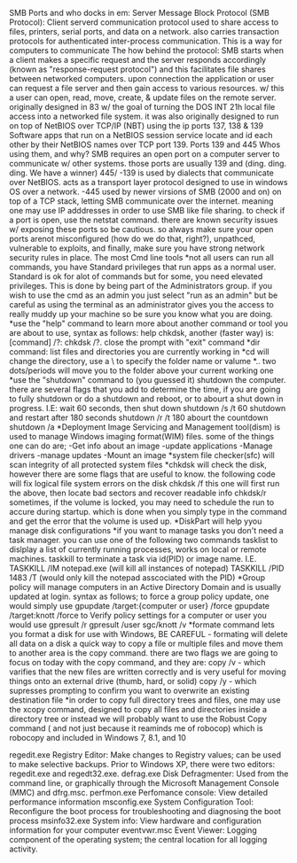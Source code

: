 SMB Ports and who docks in em:
Server Message Block Protocol (SMB Protocol): Client serverd communication protocol used to share access to files, printers, serial ports, and data on a network. also carries transaction protocols for authenticated inter-process communication. 
This is a way for computers to communicate
The how behind the protocol:
SMB starts when a client makes a specific request and the server responds accordingly (known as "response-request protocol") and this facilitates file shares between networked computers.
upon connection the application or user can request a file server and then gain access to various resources. w/ this a user can open, read, move, create, & update files on the remote server.
originally designed in 83 w/ the goal of turning the DOS INT 21h local file access into a networked file system. it was also originally designed to run on top of NetBIOS over TCP/IP (NBT) using the ip ports 137, 138 & 139
Software apps that run on a NetBIOS	session service locate and id each other by their NetBIOS names over TCP port 139.
Ports 139 and 445 Whos using them, and why?
SMB requires an open port on a computer server to communicate w/ other systems. those ports are usually 139 and (ding. ding. ding. We have a winner) 445/
-139 is used by dialects that communicate over NetBIOS. acts as a transport layer protocol designed to use in windows OS over a network.
-445 used by newer virsions of SMB  (2000 and on) on top of a TCP stack, letting SMB communicate over the internet. meaning one may use IP adddresses in order to use SMB like file sharing. 
to check if a port is open, use the netstat command. there are known security issues w/ exposing these ports so be cautious. so always make sure your open ports arenot misconfigured (how do we do that, right?), unpathced, vulnerable to exploits, and finally, make sure you have strong network security rules in place. 
The most 
Cmd line tools
*not all users can run all commands, you have Standard privileges that run apps as a normal user. Standard is ok for alot of commands but for some, you need elevated privileges. This is done by being part of the Administrators group. if you wish to use the cmd as an admin you just select "run as an admin" but be careful as using the terminal as an administrator gives you the access to really muddy up your machine so be sure you know what you are doing.
*use the "help" command to learn more about another command or tool you are about to use, syntax as follows: help chkdsk, another (faster way) is: [command] /?: chkdsk /?.
close the prompt with "exit" command
*dir command: list files and directories you are currently working in
*cd will change the directory, use a \ to specify the folder name or valume
*.. two dots/periods will move you to the folder above your current working one
*use the "shutdown" command to (you guessed it) shutdown the computer. there are several flags that you add to determine the time, if you are going to fully shutdown or do a shutdown and reboot, or to abourt a shut down in progress. I.E:
wait 60 seconds, then shut down
	shutdown /s /t 60
shutdown and restart after 180 seconds
	shutdown /r /t 180
abourt the countdown
	shutdown /a
*Deployment Image Servicing and Management tool(dism) is used to manage Windows imaging format(WIM) files. some of the things one can do are;
-Get info about an image
-update applications
-Manage drivers
-manage updates
-Mount an image
*system file checker(sfc) will scan integrity of all protected system files
*chkdsk will check the disk, however there are some flags that are useful to know. the following code will fix logical file system errors on the disk
	chkdsk /f
this one will first run the above, then locate bad sectors and recover readable info
	chkdsk/r 
sometimes, if the volume is locked, you may need to schedule the run to accure during startup. which is done when you simply type in the command and get the error that the volume is used up.
*DiskPart will help yyou manage disk configurations 
*if you want to manage tasks you don't need a task manager. you can use one of the following two commands
tasklist to dislplay a list of currently running processes, works on local or remote machines.
taskkill to terminate a task via id(PID) or image name. I.E.
	TASKKILL /IM notepad.exe (will kill all instances of notepad)
	TASKKILL /PID 1483 /T (would only kill the notepad asscociated with the PID)
*Group policy will manage computers in an Active Directory Domain and is usually updated at login. syntax as follows;
to force a group policy update, one would simply use
	gpupdate /target:{computer or user} /force
	gpupdate /target:knott /force
to Verify policy settings for a computer or user you would use
	gpresult /r
	gpresult /user sgc/knott /v
*formate command lets you format a disk for use with Windows, BE CAREFUL - formating will delete all data on a disk
a quick way to copy a file or multiple files and move them to another area is the copy command. there are two flags we are going to focus on today with the copy command, and they are:
	copy /v - which varifies that the new files are written correctly and is very useful for moving things onto an external drive (thumb, hard, or solid)
	copy /y - which supresses prompting to confirm you want to overwrite an existing destination file
*in order to copy full directory trees and files, one may use the xcopy command, designed to copy all files and directories inside a directory tree or instead we will probably want to use the Robust Copy command ( and not just because it reaminds me of robocop) which is robocopy and included in Windows 7, 8.1, and 10

regedit.exe Registry Editor: Make changes to Registry values; can be used to make selective backups. Prior to Windows XP, there were two editors: regedit.exe and regedt32.exe.
defrag.exe Disk Defragmenter: Used from the command line, or graphically through the Microsoft Management Console (MMC) and dfrg.msc.
perfmon.exe Perfomance console: View detailed performance information
msconfig.exe System Configuration Tool: Reconfigure the boot process for troubleshooting and diagnosing the boot process
msinfo32.exe System info: View hardware and configuration information for your computer
eventvwr.msc Event Viewer: Logging component of the operating system; the central location for all logging activity.